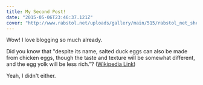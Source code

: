```yaml
---
title: My Second Post!
date: "2015-05-06T23:46:37.121Z"
cover: "http://www.rabstol.net/uploads/gallery/main/515/rabstol_net_sheep_02.jpg"
---
```


Wow! I love blogging so much already.

Did you know that "despite its name, salted duck eggs can also be made from
chicken eggs, though the taste and texture will be somewhat different, and the
egg yolk will be less rich."?
([Wikipedia Link](http://en.wikipedia.org/wiki/Salted_duck_egg))

Yeah, I didn't either.
